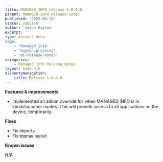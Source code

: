 ```yaml
---
title: MANAGED INFO release 1.0.4.0
parent: MANAGED INFO release notes
published: '2025-05-15'
status: publish
author: 'Jason Bayton'
excerpt: ''
type: project-docs
tags: 
    - 'Managed Info'
    - 'bayton-projects'
    - 'mi-release-notes'
categories: 
    - Managed Info Release Notes
layout: base.njk
eleventyNavigation: 
    title: Release 1.0.4.0
---
```


**Features & improvements**

- Implemented an admin override for when MANAGED INFO is in kiosk/launcher modes. This will provide access to all applications on the device, temporarily.
 
**Fixes**

- Fix imports
- Fix topnav layout

**Known issues**

N/A
